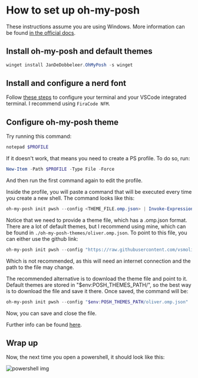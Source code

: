 # How to set up oh-my-posh

These instructions assume you are using Windows. More information can be found [in the official docs](https://ohmyposh.dev/docs/installation/windows).

## Install oh-my-posh and default themes

```powershell
winget install JanDeDobbeleer.OhMyPosh -s winget
```

## Install and configure a nerd font

Follow [these steps](https://ohmyposh.dev/docs/installation/fonts) to configure your terminal and your VSCode integrated terminal. I recommend using `FiraCode NFM`.

## Configure oh-my-posh theme

Try running this command:

```powershell
notepad $PROFILE
```

If it doesn't work, that means you need to create a PS profile. To do so, run:

```powershell
New-Item -Path $PROFILE -Type File -Force
```

And then run the first command again to edit the profile.

Inside the profile, you will paste a command that will be executed every time you create a new shell. The command looks like this:

```powershell
oh-my-posh init pwsh --config <THEME_FILE.omp.json> | Invoke-Expression
```

Notice that we need to provide a theme file, which has a .omp.json format. There are a lot of default themes, but I recommend using mine, which can be found in `./oh-my-posh-themes/oliver.omp.json`. To point to this file, you can either use the github link:

```powershell
oh-my-posh init pwsh --config "https://raw.githubusercontent.com/vsmoliveira/configs/main/oh-my-posh/custom-themes/oliver.omp.json" | Invoke-Expression
```

Which is not recommended, as this will need an internet connection and the path to the file may change.

The recommended alternative is to download the theme file and point to it. Default themes are stored in "$env:POSH_THEMES_PATH/", so the best way is to download the file and save it there. Once saved, the command will be:

```powershell
oh-my-posh init pwsh --config "$env:POSH_THEMES_PATH/oliver.omp.json" | Invoke-Expression
```

Now, you can save and close the file.

Further info can be found [here](https://ohmyposh.dev/docs/installation/customize#config-syntax).

## Wrap up

Now, the next time you open a powershell, it should look like this:

![powershell img](./powershell.png)
